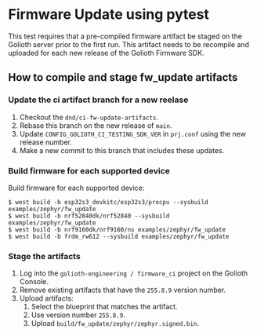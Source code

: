 # Firmware Update using pytest

This test requires that a pre-compiled firmware artifact be staged on
the Golioth server prior to the first run. This artifact needs
to be recompile and uploaded for each new release of the Golioth
Firmware SDK.

## How to compile and stage fw_update artifacts

### Update the ci artifact branch for a new reelase
1. Checkout the `dnd/ci-fw-update-artifacts`.
2. Rebase this branch on the new release of `main`.
3. Update `CONFIG_GOLIOTH_CI_TESTING_SDK_VER` in `prj.conf` using the
   new release number.
4. Make a new commit to this branch that includes these updates.

### Build firmware for each supported device

Build firmware for each supported device:

```
$ west build -b esp32s3_devkitc/esp32s3/procpu --sysbuild examples/zephyr/fw_update
$ west build -b nrf52840dk/nrf52840 --sysbuild examples/zephyr/fw_update
$ west build -b nrf9160dk/nrf9160/ns examples/zephyr/fw_update
$ west build -b frdm_rw612 --sysbuild examples/zephyr/fw_update
```

### Stage the artifacts

1. Log into the `golioth-engineering / firmware_ci` project on the
   Golioth Console.
2. Remove existing artifacts that have the `255.8.9` version number.
3. Upload artifacts:
    1. Select the blueprint that matches the artifact.
    2. Use version number `255.8.9`.
    3. Upload `build/fw_update/zephyr/zephyr.signed.bin`.
